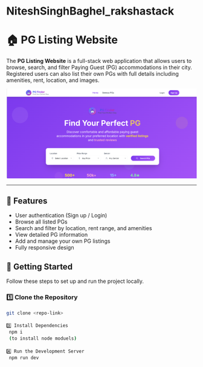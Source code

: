# NiteshSinghBaghel_rakshastack

# 🏠 PG Listing Website

The **PG Listing Website** is a full-stack web application that allows users to browse, search, and filter Paying Guest (PG) accommodations in their city. Registered users can also list their own PGs with full details including amenities, rent, location, and images.

![image alt](https://github.com/NITESHBAGHEL2004/NiteshSinghBaghel_rakshastack/blob/18f162d492b0c9ffae05ec7124164152b3348fab/Screenshot%202025-08-14%20153500.png)

---

## 📌 Features
- User authentication (Sign up / Login)
- Browse all listed PGs
- Search and filter by location, rent range, and amenities
- View detailed PG information
- Add and manage your own PG listings
- Fully responsive design

## 🚀 Getting Started

Follow these steps to set up and run the project locally.

### 1️⃣ Clone the Repository
```bash
git clone <repo-link>

3️⃣ Install Dependencies
 npm i
 (to install node moduels)

4️⃣ Run the Development Server
 npm run dev
